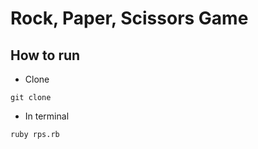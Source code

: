 # Rock, Paper, Scissors Game

## How to run

- Clone
```
git clone
```

- In terminal
```
ruby rps.rb
```
